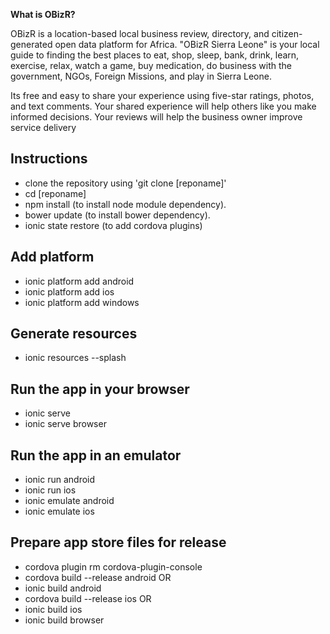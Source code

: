**What is OBizR?**

OBizR is a location-based local business review, directory, and citizen-generated open data platform for Africa. "OBizR Sierra Leone" is your local guide to finding the best places to eat, shop, sleep, bank, drink, learn, exercise, relax, watch a game, buy medication, do business with the government, NGOs, Foreign Missions, and play in Sierra Leone.

Its free and easy to share your experience using five-star ratings, photos, and text comments. Your shared experience will help others like you make informed decisions. Your reviews will help the business owner improve service delivery

Instructions
------------
- clone the repository using 'git clone [reponame]'
- cd [reponame]
- npm install (to install node module dependency).
- bower update (to install bower dependency).
- ionic state restore (to add cordova plugins)

Add platform
------------
- ionic platform add android
- ionic platform add ios
- ionic platform add windows

Generate resources
------------------
- ionic resources --splash

Run the app in your browser
-----------
- ionic serve
- ionic serve browser

Run the app in an emulator
-----------
- ionic run android
- ionic run ios
- ionic emulate android
- ionic emulate ios

Prepare app store files for release
---------
- cordova plugin rm cordova-plugin-console
- cordova build --release android OR
- ionic build android
- cordova build --release ios OR
- ionic build ios
- ionic build browser
